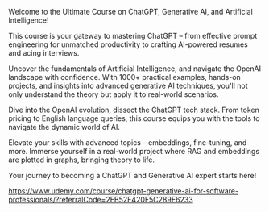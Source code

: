  Welcome to the Ultimate Course on ChatGPT, Generative AI, and Artificial Intelligence! 

This course is your gateway to mastering ChatGPT – from effective prompt engineering for unmatched productivity to crafting AI-powered resumes and acing interviews. 

Uncover the fundamentals of Artificial Intelligence, and navigate the OpenAI landscape with confidence. With 1000+ practical examples, hands-on projects, and insights into advanced generative AI techniques, you'll not only understand the theory but apply it to real-world scenarios.

 Dive into the OpenAI evolution, dissect the ChatGPT tech stack. From token pricing to English language queries, this course equips you with the tools to navigate the dynamic world of AI.

 Elevate your skills with advanced topics – embeddings, fine-tuning, and more. Immerse yourself in a real-world project where RAG and embeddings are plotted in graphs, bringing theory to life. 

Your journey to becoming a ChatGPT and Generative AI expert starts here! 

https://www.udemy.com/course/chatgpt-generative-ai-for-software-professionals/?referralCode=2EB52F420F5C289E6233
